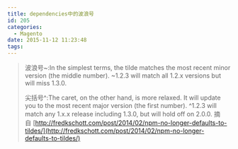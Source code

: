 ```yaml
---
title: dependencies中的波浪号
id: 205
categories:
  - Magento
date: 2015-11-12 11:23:48
tags:
---
```


> 波浪号~:In the simplest terms, the tilde matches the most recent minor version (the middle number). ~1.2.3 will match all 1.2.x versions but will miss 1.3.0.> 
> 
> 尖括号^:The caret, on the other hand, is more relaxed. It will update you to the most recent major version (the first number). ^1.2.3 will match any 1.x.x release including 1.3.0, but will hold off on 2.0.0.
摘自 [http://fredkschott.com/post/2014/02/npm-no-longer-defaults-to-tildes/](http://fredkschott.com/post/2014/02/npm-no-longer-defaults-to-tildes/)